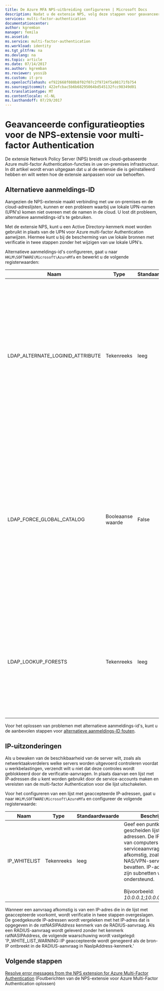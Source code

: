 ```yaml
---
title: De Azure MFA NPS-uitbreiding configureren | Microsoft Docs
description: Nadat u de extensie NPS, volg deze stappen voor geavanceerde configuratie zoals IP-whitelisting en UPN vervanging.
services: multi-factor-authentication
documentationcenter: 
author: kgremban
manager: femila
ms.assetid: 
ms.service: multi-factor-authentication
ms.workload: identity
ms.tgt_pltfrm: na
ms.devlang: na
ms.topic: article
ms.date: 07/14/2017
ms.author: kgremban
ms.reviewer: yossib
ms.custom: it-pro
ms.openlocfilehash: ef922668f080b8f02f07c2f9724f5a98171fb754
ms.sourcegitcommit: 422efcbac5b6b68295064bd545132fcc98349d01
ms.translationtype: MT
ms.contentlocale: nl-NL
ms.lasthandoff: 07/29/2017
---
```

# <a name="advanced-configuration-options-for-the-nps-extension-for-multi-factor-authentication"></a>Geavanceerde configuratieopties voor de NPS-extensie voor multi-factor Authentication

De extensie Network Policy Server (NPS) breidt uw cloud-gebaseerde Azure multi-factor Authentication-functies in uw on-premises infrastructuur. In dit artikel wordt ervan uitgegaan dat u al de extensie die is geïnstalleerd hebben en wilt weten hoe de extensie aanpassen voor uw behoeften. 

## <a name="alternate-login-id"></a>Alternatieve aanmeldings-ID

Aangezien de NPS-extensie maakt verbinding met uw on-premises en de cloud-adreslijsten, kunnen er een probleem waarbij uw lokale UPN-namen (UPN's) komen niet overeen met de namen in de cloud. U lost dit probleem, alternatieve aanmeldings-id's te gebruiken. 

Met de extensie NPS, kunt u een Active Directory-kenmerk moet worden gebruikt in plaats van de UPN voor Azure multi-factor Authentication aanwijzen. Hiermee kunt u bij de bescherming van uw lokale bronnen met verificatie in twee stappen zonder het wijzigen van uw lokale UPN's. 

Alternatieve aanmeldings-id's configureren, gaat u naar `HKLM\SOFTWARE\Microsoft\AzureMfa` en bewerkt u de volgende registerwaarden:

| Naam | Type | Standaardwaarde | Beschrijving |
| ---- | ---- | ------------- | ----------- |
| LDAP_ALTERNATE_LOGINID_ATTRIBUTE | Tekenreeks | leeg | De naam van Active Directory-kenmerk dat u wilt gebruiken in plaats van de UPN aangegeven. Dit kenmerk wordt gebruikt als het kenmerk AlternateLoginId. Als deze registerwaarde is ingesteld op een [geldig Active Directory-kenmerk](https://msdn.microsoft.com/library/ms675090.aspx) (voor bijvoorbeeld e-mail of weergavenaam), klikt u vervolgens de waarde van het kenmerk wordt gebruikt in plaats van de UPN van de gebruiker voor verificatie. Als deze registerwaarde leeg of niet is is geconfigureerd, klikt u vervolgens AlternateLoginId is uitgeschakeld en de UPN van de gebruiker wordt gebruikt voor verificatie. |
| LDAP_FORCE_GLOBAL_CATALOG | Booleaanse waarde | False | Deze optie om af te dwingen het gebruik van de globale catalogus voor LDAP-zoekopdrachten bij het opzoeken van AlternateLoginId gebruikt. Een domeincontroller configureren als een globale catalogus, het kenmerk AlternateLoginId toevoegen aan de globale catalogus en vervolgens deze optie inschakelen. <br><br> Als LDAP_LOOKUP_FORESTS is geconfigureerd (geen lege) **deze vlag wordt afgedwongen als waar**, ongeacht de waarde van de registerinstelling. De NPS-extensie is in dit geval wordt de globale catalogus worden geconfigureerd met het kenmerk AlternateLoginId voor elk forest vereist. |
| LDAP_LOOKUP_FORESTS | Tekenreeks | leeg | Geef een puntkomma's gescheiden lijst van forests om te zoeken. Bijvoorbeeld: *contoso.com;foobar.com*. Als deze registerwaarde is geconfigureerd, zoekt de NPS-extensie alle forests iteratief in de volgorde waarin ze zijn vermeld, en retourneert de eerste geslaagde AlternateLoginId-waarde. Als deze registerwaarde niet is geconfigureerd, wordt de zoekopdracht AlternateLoginId beperkt tot het huidige domein.|

Voor het oplossen van problemen met alternatieve aanmeldings-id's, kunt u de aanbevolen stappen voor [alternatieve aanmeldings-ID fouten](multi-factor-authentication-nps-errors.md#alternate-login-id-errors).

## <a name="ip-exceptions"></a>IP-uitzonderingen

Als u bewaken van de beschikbaarheid van de server wilt, zoals als netwerktaakverdelers welke servers worden uitgevoerd controleren voordat u werkbelastingen, verzendt wilt u niet dat deze controles wordt geblokkeerd door de verificatie-aanvragen. In plaats daarvan een lijst met IP-adressen die u kent worden gebruikt door de service-accounts maken en vereisten van de multi-factor Authentication voor die lijst uitschakelen. 

Voor het configureren van een lijst met geaccepteerde IP-adressen, gaat u naar `HKLM\SOFTWARE\Microsoft\AzureMfa` en configureer de volgende registerwaarde: 

| Naam | Type | Standaardwaarde | Beschrijving |
| ---- | ---- | ------------- | ----------- |
| IP_WHITELIST | Tekenreeks | leeg | Geef een puntkomma's gescheiden lijst van IP-adressen. De IP-adressen van computers waar serviceaanvragen afkomstig, zoals de NAS/VPN-server zijn bevatten. IP-adresbereiken zijn subnetten worden niet ondersteund. <br><br> Bijvoorbeeld: *10.0.0.1;10.0.0.2;10.0.0.3*.

Wanneer een aanvraag afkomstig is van een IP-adres die in de lijst met geaccepteerde voorkomt, wordt verificatie in twee stappen overgeslagen. De goedgekeurde IP-adressen wordt vergeleken met het IP-adres dat is opgegeven in de *ratNASIPAddress* kenmerk van de RADIUS-aanvraag. Als een RADIUS-aanvraag wordt geleverd zonder het kenmerk ratNASIPAddress, de volgende waarschuwing wordt vastgelegd: 'P_WHITE_LIST_WARNING::IP geaccepteerde wordt genegeerd als de bron-IP ontbreekt in de RADIUS-aanvraag in NasIpAddress-kenmerk.'

## <a name="next-steps"></a>Volgende stappen

[Resolve error messages from the NPS extension for Azure Multi-Factor Authentication](multi-factor-authentication-nps-errors.md) (Foutberichten van de NPS-extensie voor Azure Multi-Factor Authentication oplossen)